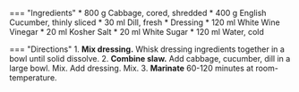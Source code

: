 === "Ingredients"
    * 800 g Cabbage, cored, shredded
    * 400 g English Cucumber, thinly sliced
    * 30 ml Dill, fresh
    * Dressing
        * 120 ml White Wine Vinegar
        * 20 ml Kosher Salt
        * 20 ml White Sugar
        * 120 ml Water, cold

=== "Directions"
    1. **Mix dressing.** Whisk dressing ingredients together in a bowl until solid dissolve.
    2. **Combine slaw.** Add cabbage, cucumber, dill in a large bowl. Mix. Add dressing. Mix.
    3. **Marinate** 60-120 minutes at room-temperature.

[^1]:
    Inspired by Deb Perelman in [Smitten Kitchen Cookbook](https://smile.amazon.com/gp/product/030759565X/).
